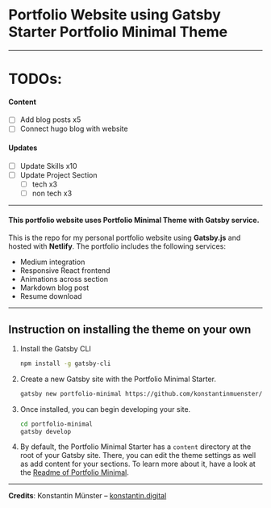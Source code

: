 # Portfolio Website using Gatsby Starter Portfolio Minimal Theme

---

# TODOs:

#### Content

- [ ] Add blog posts x5
- [ ] Connect hugo blog with website

#### Updates

- [ ] Update Skills x10
- [ ] Update Project Section
   - [ ] tech x3
   - [ ] non tech x3

---

#### This portfolio website uses Portfolio Minimal Theme with Gatsby service.

This is the repo for my personal portfolio website using **Gatsby.js** and hosted with **Netlify**. The portfolio includes the following services:

- Medium integration
- Responsive React frontend
- Animations across section
- Markdown blog post
- Resume download

---
## Instruction on installing the theme on your own

1. Install the Gatsby CLI

   ```sh
   npm install -g gatsby-cli
   ```

2. Create a new Gatsby site with the Portfolio Minimal Starter.

   ```sh
   gatsby new portfolio-minimal https://github.com/konstantinmuenster/gatsby-starter-portfolio-minimal-theme
   ```

3. Once installed, you can begin developing your site.

   ```sh
   cd portfolio-minimal
   gatsby develop
   ```

4. By default, the Portfolio Minimal Starter has a `content` directory at the root of your Gatsby site. There, you can edit the theme settings as well as add content for your sections. To learn more about it, have a look at the [Readme of Portfolio Minimal](https://github.com/konstantinmuenster/gatsby-theme-portfolio-minimal/tree/main/gatsby-theme-portfolio-minimal#readme).

---

**Credits**: Konstantin Münster – [konstantin.digital](https://konstantin.digital)
